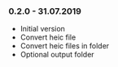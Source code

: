 ### 0.2.0 - 31.07.2019

* Initial version
* Convert heic file
* Convert heic files in folder
* Optional output folder
